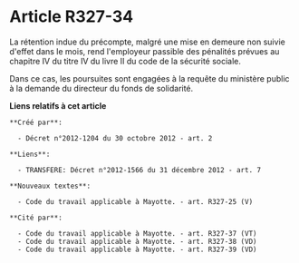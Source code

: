 # Article R327-34

La rétention indue du précompte, malgré une mise en demeure non suivie d'effet dans le mois, rend l'employeur passible des
pénalités prévues au chapitre IV du titre IV du livre II du code de la sécurité sociale. 

Dans ce cas, les poursuites sont engagées à la requête du ministère public à la demande du directeur du fonds de solidarité.

**Liens relatifs à cet article**

	**Créé par**:

	  - Décret n°2012-1204 du 30 octobre 2012 - art. 2

	**Liens**:

	  - TRANSFERE: Décret n°2012-1566 du 31 décembre 2012 - art. 7

	**Nouveaux textes**:

	  - Code du travail applicable à Mayotte. - art. R327-25 (V)

	**Cité par**:

	  - Code du travail applicable à Mayotte. - art. R327-37 (VT)
	  - Code du travail applicable à Mayotte. - art. R327-38 (VD)
	  - Code du travail applicable à Mayotte. - art. R327-39 (VD)
